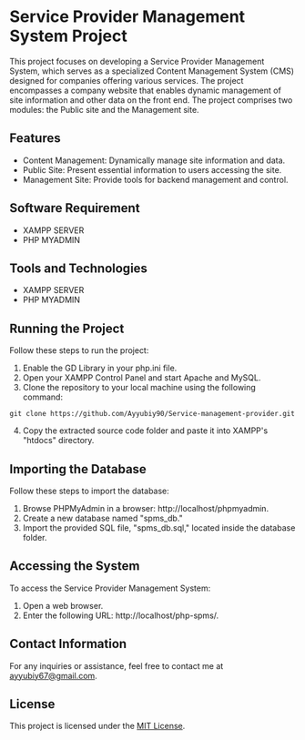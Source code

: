 # Service Provider Management System Project

This project focuses on developing a Service Provider Management System, which serves as a specialized Content Management System (CMS) designed for companies offering various services. The project encompasses a company website that enables dynamic management of site information and other data on the front end. The project comprises two modules: the Public site and the Management site.

## Features

- Content Management: Dynamically manage site information and data.
- Public Site: Present essential information to users accessing the site.
- Management Site: Provide tools for backend management and control.

## Software Requirement

- XAMPP SERVER
- PHP MYADMIN

## Tools and Technologies

- XAMPP SERVER
- PHP MYADMIN

## Running the Project

Follow these steps to run the project:

1. Enable the GD Library in your php.ini file.
2. Open your XAMPP Control Panel and start Apache and MySQL.
3. Clone the repository to your local machine using the following command:
```
git clone https://github.com/Ayyubiy90/Service-management-provider.git
```
4. Copy the extracted source code folder and paste it into XAMPP's "htdocs" directory.

## Importing the Database

Follow these steps to import the database:

1. Browse PHPMyAdmin in a browser: http://localhost/phpmyadmin.
2. Create a new database named "spms_db."
3. Import the provided SQL file, "spms_db.sql," located inside the database folder.

## Accessing the System

To access the Service Provider Management System:

1. Open a web browser.
2. Enter the following URL: http://localhost/php-spms/.

## Contact Information

For any inquiries or assistance, feel free to contact me at ayyubiy67@gmail.com.

## License

This project is licensed under the [MIT License](https://opensource.org/licenses/MIT).
